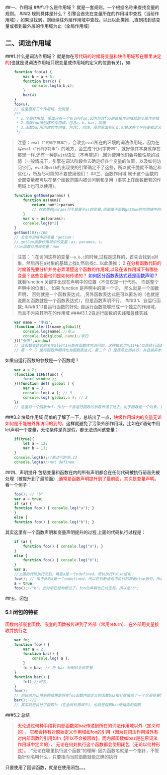 ##一、作用域
###1.什么是作用域？
就是一套规则，一个根据名称来查找变量的规则。
###2.规则具体是什么？
引擎会首先在变量所在的作用域中查找（当前作用域），如果没找到，则继续往外层作用域中查找，以此以此类推...,直到找到该变量或者到最外层的作用域为止（全局作用域）
## 二、词法作用域
###1.什么是词法作用域？
就是你在<font color = red>写代码的时候将变量和块作用域写在哪里决定的</font>(也就是说词法作用域只跟变量或作用域的定义的位置有关)，如:
``` javascript
    function foo(a) {
        var b = a + 5;
        function bar(c) {
            console.log(a,b,c);
        }
        bar(4)
    }
    foo(6);
    // 这里面有三个作用域，分别是：
    /**
     * 1.全局作用域，里面只有一个标识符foo,因为包含foo的直接作用域就是全局作用域
     * 2.函数foo所创建的作用域，包含a，b，bar，同理
     * 3.函数bar所创建的作用域，包含c，同理，虽然里面有a,b;但是这两个字符是都定义在了foo形成的作用域中，所以...
     */
```
>注意：`eval（“代码字符串”）`，会改变`eval`所在的环境的词法作用域，因为在写`eval（“代码字符串”）`的地方，会生成“代码字符串”，就好像其本身就存在那里一样.还有一种是`with`语法（不再赘述）,因为使用他们会导致性能的减弱（一般情况下，引擎在词法阶段会去确定好各个变量的位置，以及如何访问它们，`eval`和`with`的出现使的引擎确定不了这些，所以就干脆就不确定和优化），所及尽可能的不要使用他们！
##三、函数作用域
属于这个函数的全部变量都可以在整个函数范围内被访问到和复用（事实上在函数嵌套的作用域上也可以使用）。
``` javascript
    function getSum(params) {
        function as(num){
            return num*2+params
            // 在这里的params可不是属于as的变量,而是属于函数getSum的作用域中的变量（因为在那里定义的），只是在这里进行了访问而已
        }
        var s = as(params);
        console.log(s*2)
    }
    getSum(10);//60
    // 全局作用域中的变量：getSum；
    // getSum函数作用域中的变量：as，parames，s，
    //as函数作用域变量：num
```
>注意：
>1.在访问这样的变量--`a.b.c`的时候,过程是这样的，首先会找到a对象，然后再在a对象的基础上找b,然后找c...以此类推；
>2.<font color = red>在分析函数代码的时候首先要分析并务必弄清楚这个函数的作用域,以及在该作用域下有哪些变量？这些变量他们是如何传递的？</font>
><font color = blue>如何区分函数表达式还是函数声明？</font>就看function 关键字出现在声明中的位置（不仅仅是一行代码， 而是整个声明中的位置）。 如果 function 是声明中的第一个词， 那么就是一个函数声明， 否则就是一个函数表达式。,另外函数表达式是可以匿名的（也就是说匿名函数就是一个函数表达式），但是函数声明不行。
###3.1、自运行函数;
####3.1.1自运行函数的好处;
    自运行函数能够形成一个独立的作用域，而且不污染其所在的作用域
####3.1.2自运行函数的实践和最佳实践
``` javascript
    var name = "李四";
    (function alert1(name,global){
        console.log(name);//张三
        console.log(global.name)//李四
    })("张三",window)
    // 该函数表达式的名字alert1只能在函数体内访问到，这种模式也叫IIFE(立即执行函数表达式)
    // 第一个（）是将函数声明转化为函数表达式，第二个（）是表示立即执行，并且装实参的
```
如果自运行函数的参数是一个函数呢？
``` javascript
    var a = 2;
    (function IIFE(func) {
        func( window );
    })(function def( global ) {
        var a = 3;
        console.log( a ); // 3
        console.log( global.a ); // 2
    })
    // 这里将一个函数def，作为一个自运行函数的参数传递了进去，由于函数是一个对象，函数名其实是个指针，指向函数对象本身，那么在这里def就代表函数,在自运行函数内部调用了这个函数def
```
###3.2 块级作用域
简单的了解了一下，总结出了一点，<font color = "red">块级作用域内的变量无论如何是不能被外界访问的到的，</font>这样就避免了污染外部作用域，比如在if语句中用let声明一个变量，无论条件是真是假，都无法访问该变量；
``` javascript
    if(true){
        let a = 12;
        var b = 13;
    }
    console.log(b);//能访问的到,13
    console.log(a)//not defined
```
##四、声明提升
包括变量和函数在内的所有声明都会在任何代码被执行前首先被处理（被提升到了最前面）,<font color = "red">通常是函数声明提升到了最前面，其次是变量声明</font>。看一个例子：
``` javascript
    foo(); // "b"
    var a = true;
    if (a) {
    function foo() { console.log("a"); }
    }
    else {
    function foo() { console.log("b"); }

```
其实这里有一个函数声明和变量声明提升的过程,上面的代码执行过程是：
``` javascript
    if (a) {
        function foo() { console.log("a"); }
    }
    else {
        function foo() { console.log("b");
    }
    var a;
    //上面的代码执行完后，确定a是一个udefined，所以执行false语句；
    foo(); // 由于此时a是一个undefined，所以在判断语句中执行的额是else语句，所以结果是"b"
    a = true;
    foo();//"b"，此时早已经判断过了，foo的声明也已成定局，所以是"b";
```
##五、闭包
### 5.1 闭包的特征
<font color = red>函数内部嵌套函数、嵌套的函数被传递到了外部（常用return）、在外部用变量接收并执行之</font>
``` javascript
    var fn;
    function foo() {
        var a = 2;
        function baz() {
            console.log( a );
        }
        fn = baz; // 将 baz 分配给全局变量
    }
    function bar() {
        fn();//闭包，
    }
    foo();
    // 到目前为止得到的结果是将在foo函数内部定义的函数baz指针赋值给了一个全局变量fn，
    bar(); //2
    // 其实就是执行了函数fn（在全局作用域中），也就是函数baz所指向的函数
```
###5.2 总结
><font color = red>无论通过何种手段将内部函数如baz传递到所在的词法作用域以外（定义时的）， 它都会持有对原始定义作用域如foo的引用（因为在词法作用域外有对内部函数的引用如fn【所以不会被回收】，而内部函数如baz是在原词法作用域中定义的）， 无论在何处执行这个函数都会使用闭包（无论以何种形式）。</font>,
>“无论在哪里执行这个函数”的理解:
>因为函数名就是一个指针，不管指针别名叫什么，只要指向当前函数就能正确的执行

只要使用了回调函数，就是在使用闭包。。。
